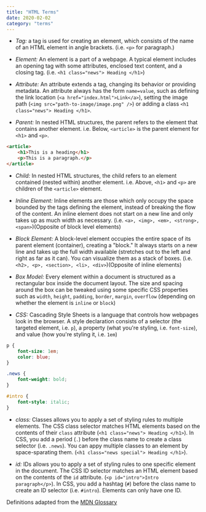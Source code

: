 ```yaml
---
title: "HTML Terms"
date: 2020-02-02
category: "terms"
---
```


- *Tag:* a tag is used for creating an element, which consists of the name of an HTML element in angle brackets. (i.e. `<p>` for paragraph.)
- *Element:* An element is a part of a webpage. A typical element includes an opening tag with some attributes, enclosed text content, and a closing tag. (i.e. `<h1 class="news"> Heading </h1>`)
- *Attribute:* An attribute extends a tag, changing its behavior or providing metadata. An attribute always has the form `name=value`, such as defining the link location (`<a href="index.html">Link</a>`), setting the image path (`<img src="path-to-image/image.png" />`) or adding a class `<h1 class="news"> Heading </h1>`.

- *Parent:* In nested HTML structures, the parent refers to the element that contains another element. i.e. Below, `<article>` is the parent element for `<h1>` and `<p>`.
```html
<article>
	<h1>This is a heading</h1>
	<p>This is a paragraph.</p>
</article>
```
- *Child:* In nested HTML structures, the child refers to an element contained (nested within) another element. i.e. Above, `<h1>` and `<p>` are children of the `<article>` element.

- *Inline Element:* Inline elements are those which only occupy the space bounded by the tags defining the element, instead of breaking the flow of the content. An inline element does not start on a new line and only takes up as much width as necessary. (i.e. `<a>, <img>, <em>, <strong>, <span>`)(Opposite of block level elements)
- *Block Element:* A block-level element occupies the entire space of its parent element (container), creating a "block." It always starts on a new line and takes up the full width available (stretches out to the left and right as far as it can). You can visualize them as a stack of boxes. (i.e. `<h2>, <p>, <section>, <li>, <div>`)(Opposite of inline elements)
- *Box Model:* Every element within a document is structured as a rectangular box inside the document layout. The size and spacing around the box can be tweaked using some specific CSS properties such as `width`, `height`, `padding`, `border`, `margin`, `overflow` (depending on whether the element is `inline` or `block`)

- *CSS:* Cascading Style Sheets is a language that controls how webpages look in the browser. A style declaration consists of a selector (the targeted element, i.e. `p`), a property (what you're styling, i.e. `font-size`), and value (how you're styling it, i.e. `1em`)
```css
p { 
	font-size: 1em;
	color: blue;
}

.news {
	font-weight: bold;
}

#intro {
	font-style: italic;
}
```

- *class:* Classes allows you to apply a set of styling rules to multiple elements. The CSS class selector matches HTML elements based on the contents of their `class` attribute (`<h1 class="news"> Heading </h1>`). In CSS, you add a period (`.`) before the class name to create a class selector (i.e. `.news`). You can appy multiple classes to an element by space-sparating them. (`<h1 class="news special"> Heading </h1>`).

- *id:* IDs allows you to apply a set of styling rules to one specific element in the document. The CSS ID selector matches an HTML element based on the contents of the `id` attribute. (`<p id="intro">Intro paragraph</p>`). In CSS, you add a hashtag (`#`) before the class name to create an ID selector (i.e. `#intro`). Elements can only have one ID.

Definitions adapted from the [MDN Glossary](https://developer.mozilla.org/en-US/docs/Glossary)


